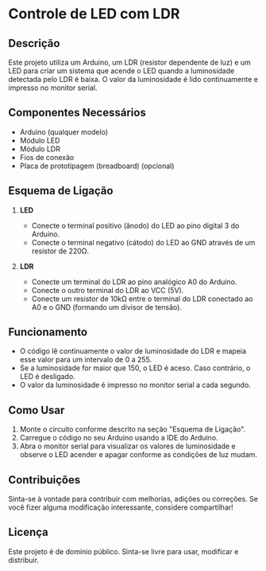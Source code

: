 # Controle de LED com LDR

## Descrição

Este projeto utiliza um Arduino, um LDR (resistor dependente de luz) e um LED para criar um sistema que acende o LED quando a luminosidade detectada pelo LDR é baixa. O valor da luminosidade é lido continuamente e impresso no monitor serial.

## Componentes Necessários

- Arduino (qualquer modelo)
- Módulo LED
- Módulo LDR
- Fios de conexão
- Placa de prototipagem (breadboard) (opcional)

## Esquema de Ligação

1. **LED**
   - Conecte o terminal positivo (ânodo) do LED ao pino digital 3 do Arduino.
   - Conecte o terminal negativo (cátodo) do LED ao GND através de um resistor de 220Ω.

2. **LDR**
   - Conecte um terminal do LDR ao pino analógico A0 do Arduino.
   - Conecte o outro terminal do LDR ao VCC (5V).
   - Conecte um resistor de 10kΩ entre o terminal do LDR conectado ao A0 e o GND (formando um divisor de tensão).

## Funcionamento

- O código lê continuamente o valor de luminosidade do LDR e mapeia esse valor para um intervalo de 0 a 255.
- Se a luminosidade for maior que 150, o LED é aceso. Caso contrário, o LED é desligado.
- O valor da luminosidade é impresso no monitor serial a cada segundo.

## Como Usar

1. Monte o circuito conforme descrito na seção "Esquema de Ligação".
2. Carregue o código no seu Arduino usando a IDE do Arduino.
3. Abra o monitor serial para visualizar os valores de luminosidade e observe o LED acender e apagar conforme as condições de luz mudam.

## Contribuições

Sinta-se à vontade para contribuir com melhorias, adições ou correções. Se você fizer alguma modificação interessante, considere compartilhar!

## Licença

Este projeto é de domínio público. Sinta-se livre para usar, modificar e distribuir.